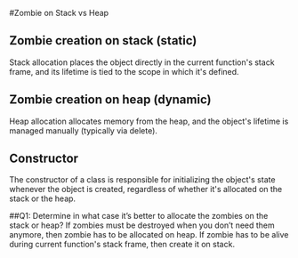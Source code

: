 #Zombie on Stack vs Heap

## Zombie creation on stack (static)
Stack allocation places the object directly in the current function's stack frame,
and its lifetime is tied to the scope in which it's defined.

## Zombie creation on heap (dynamic)
Heap allocation allocates memory from the heap, 
and the object's lifetime is managed manually (typically via delete).

## Constructor 
The constructor of a class is responsible for initializing the object's state whenever the object is created, 
regardless of whether it's allocated on the stack or the heap.

##Q1: Determine in what case it’s better to allocate the zombies on the stack or heap?
If zombies must be destroyed when you don’t need them anymore, then zombie has to be allocated on heap. 
If zombie has to be alive during current function's stack frame, then create it on stack.

